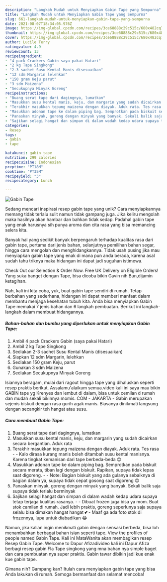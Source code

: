 ```yaml
---
description: "Langkah Mudah untuk Menyiapkan Gabin Tape yang Sempurna"
title: "Langkah Mudah untuk Menyiapkan Gabin Tape yang Sempurna"
slug: 661-langkah-mudah-untuk-menyiapkan-gabin-tape-yang-sempurna
date: 2021-08-07T18:34:05.976Z
image: https://img-global.cpcdn.com/recipes/3ce68888c29c515c/680x482cq70/gabin-tape-foto-resep-utama.jpg
thumbnail: https://img-global.cpcdn.com/recipes/3ce68888c29c515c/680x482cq70/gabin-tape-foto-resep-utama.jpg
cover: https://img-global.cpcdn.com/recipes/3ce68888c29c515c/680x482cq70/gabin-tape-foto-resep-utama.jpg
author: Lucile Terry
ratingvalue: 4.9
reviewcount: 13
recipeingredient:
- "4 pack Crackers Gabin saya pakai Hatari"
- "2 kg Tape Singkong"
- "2-3 sachet Susu Kental Manis disesuaikan"
- "12 sdm Margarin lelehkan"
- "150 gram Keju parut"
- "3 sdm Maizena"
- "Secukupnya Minyak Goreng"
recipeinstructions:
- "Buang serat tape dari dagingnya, lumatkan"
- "Masukkan susu kental manis, keju, dan margarin yang sudah dicairkan secara bergantian. Aduk rata"
- "Terakhir masukkan tepung maizena dengan diayak. Aduk rata. Tes rasa  Kalo dirasa kurang manis boleh ditambah susu kental manisnya. Karena tingkat kemanisan dari tape berbeda-beda 😊"
- "Masukkan adonan tape ke dalam piping bag. Semprotkan pada biskuit secara merata, tiban lagi dengan biskuit. Rapikan, supaya tidak lepas saat digoreng.  Note: Bagian biskuit yang ada gulanya sebaiknya di bagian dalam ya, supaya tidak cepat gosong saat digoreng 😊"
- "Panaskan minyak, goreng dengan minyak yang banyak. Sekali balik saja supaya tidak terlalu berminyak"
- "Sajikan selagi hangat dan simpan di dalam wadah kedap udara supaya tetap terjaga kualitas rasanya.  Dibuat frozen juga bisa ya mom. Buat stok camilan di rumah. Jadi lebih praktis, goreng seperlunya saja supaya selalu bisa dimakan hangat hangat 💕 Maaf ga ada foto stok di frozennya, lupa untuk diabadikan 😂"
categories:
- Resep
tags:
- gabin
- tape

katakunci: gabin tape 
nutrition: 299 calories
recipecuisine: Indonesian
preptime: "PT18M"
cooktime: "PT35M"
recipeyield: "3"
recipecategory: Lunch

---
```



![Gabin Tape](https://img-global.cpcdn.com/recipes/3ce68888c29c515c/680x482cq70/gabin-tape-foto-resep-utama.jpg)

Sedang mencari inspirasi resep gabin tape yang unik? Cara menyiapkannya memang tidak terlalu sulit namun tidak gampang juga. Jika keliru mengolah maka hasilnya akan hambar dan bahkan tidak sedap. Padahal gabin tape yang enak harusnya sih punya aroma dan cita rasa yang bisa memancing selera kita.

Banyak hal yang sedikit banyak berpengaruh terhadap kualitas rasa dari gabin tape, pertama dari jenis bahan, selanjutnya pemilihan bahan segar, hingga cara mengolah dan menghidangkannya. Tidak usah pusing jika mau menyiapkan gabin tape yang enak di mana pun anda berada, karena asal sudah tahu triknya maka hidangan ini dapat jadi suguhan istimewa.

Check Out our Selection &amp; Order Now. Free UK Delivery on Eligible Orders! Yang suka banget dengan Tape, bisa dicoba bikin Gavin nih Bun,dijamin ketagihan.


Nah, kali ini kita coba, yuk, buat gabin tape sendiri di rumah. Tetap berbahan yang sederhana, hidangan ini dapat memberi manfaat dalam membantu menjaga kesehatan tubuh kita. Anda bisa menyiapkan Gabin Tape memakai 7 jenis bahan dan 6 langkah pembuatan. Berikut ini langkah-langkah dalam membuat hidangannya.

<!--inarticleads1-->

##### Bahan-bahan dan bumbu yang diperlukan untuk menyiapkan Gabin Tape:

1. Ambil 4 pack Crackers Gabin (saya pakai Hatari)
1. Ambil 2 kg Tape Singkong
1. Sediakan 2-3 sachet Susu Kental Manis (disesuaikan)
1. Siapkan 12 sdm Margarin, lelehkan
1. Sediakan 150 gram Keju, parut
1. Gunakan 3 sdm Maizena
1. Sediakan Secukupnya Minyak Goreng


Isiannya beragam, mulai dari ragout hingga tape yang dihaluskan seperti resep praktis berikut. Assalamu&#39;alaikum semua.video kali ini saya mau bikin GABIN tape yg Krenyes dan lembut di dalam, bisa untuk cemilan d rumah dan mudah sekali bikinnya momis. COM - JAKARTA - Gabin merupakan sejenis biskuit dengan rasa gurih agak manis. Biasanya dinikmati langsung dengan secangkir teh hangat atau susu. 

<!--inarticleads2-->

##### Cara membuat Gabin Tape:

1. Buang serat tape dari dagingnya, lumatkan
1. Masukkan susu kental manis, keju, dan margarin yang sudah dicairkan secara bergantian. Aduk rata
1. Terakhir masukkan tepung maizena dengan diayak. Aduk rata. Tes rasa -  - Kalo dirasa kurang manis boleh ditambah susu kental manisnya. Karena tingkat kemanisan dari tape berbeda-beda 😊
1. Masukkan adonan tape ke dalam piping bag. Semprotkan pada biskuit secara merata, tiban lagi dengan biskuit. Rapikan, supaya tidak lepas saat digoreng. -  - Note: Bagian biskuit yang ada gulanya sebaiknya di bagian dalam ya, supaya tidak cepat gosong saat digoreng 😊
1. Panaskan minyak, goreng dengan minyak yang banyak. Sekali balik saja supaya tidak terlalu berminyak
1. Sajikan selagi hangat dan simpan di dalam wadah kedap udara supaya tetap terjaga kualitas rasanya. -  - Dibuat frozen juga bisa ya mom. Buat stok camilan di rumah. Jadi lebih praktis, goreng seperlunya saja supaya selalu bisa dimakan hangat hangat 💕 - Maaf ga ada foto stok di frozennya, lupa untuk diabadikan 😂


Namun, jika kalian ingin menikmati gabin dengan sensasi berbeda, bisa loh menambahkan berbagai bahan isian seperti tape. View the profiles of people named Gabin Tape. Kali ini MataWanita akan membagikan resep Resep Gabin Tape. Welcome to Dapur Afizadivideo kali ini Dapur Afiza berbagi resep gabin Fla Tape singkong yang mna bahan nya simple baget dan cara pembuatan nya super praktis. Gabin tawar dibikin jadi kue enak kue gabin tape. 

Gimana nih? Gampang kan? Itulah cara menyiapkan gabin tape yang bisa Anda lakukan di rumah. Semoga bermanfaat dan selamat mencoba!
